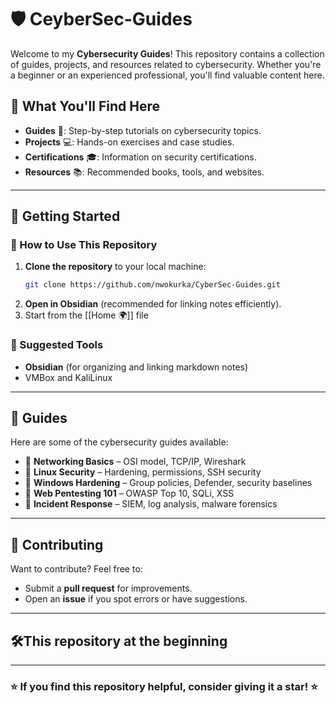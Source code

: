 # 🛡️ CeyberSec-Guides

Welcome to my **Cybersecurity Guides**! This repository contains a collection of guides, projects, and resources related to cybersecurity. Whether you're a beginner or an experienced professional, you'll find valuable content here.

## 📌 What You'll Find Here
- **Guides** 📖: Step-by-step tutorials on cybersecurity topics.
- **Projects** 💻: Hands-on exercises and case studies.
- **Certifications** 🎓: Information on security certifications.
- **Resources** 📚: Recommended books, tools, and websites.

---

## 🚀 Getting Started

### 🔹 How to Use This Repository
1. **Clone the repository** to your local machine:
   ```bash
   git clone https://github.com/nwokurka/CyberSec-Guides.git
   ```
2. **Open in Obsidian** (recommended for linking notes efficiently).
3. Start from the [[Home 🌍]] file

### 🔹 Suggested Tools
- **Obsidian** (for organizing and linking markdown notes)
- VMBox and KaliLinux

---

## 📖 Guides
Here are some of the cybersecurity guides available:
- 🔹 **Networking Basics** – OSI model, TCP/IP, Wireshark
- 🔹 **Linux Security** – Hardening, permissions, SSH security
- 🔹 **Windows Hardening** – Group policies, Defender, security baselines
- 🔹 **Web Pentesting 101** – OWASP Top 10, SQLi, XSS
- 🔹 **Incident Response** – SIEM, log analysis, malware forensics

---

## 🤝 Contributing
Want to contribute? Feel free to:
- Submit a **pull request** for improvements.
- Open an **issue** if you spot errors or have suggestions.

---

## 🛠️This repository at the beginning

---

### ⭐ If you find this repository helpful, consider giving it a **star**! ⭐